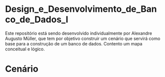 # Design_e_Desenvolvimento_de_Banco_de_Dados_I

Este repositório está sendo desenvolvido individualmente por Alexandre Augusto Müller, que tem por objetivo construir um cenário que servirá como base para a construção de um banco de dados. Contento um mapa conceitual e lógico.

# Cenário
